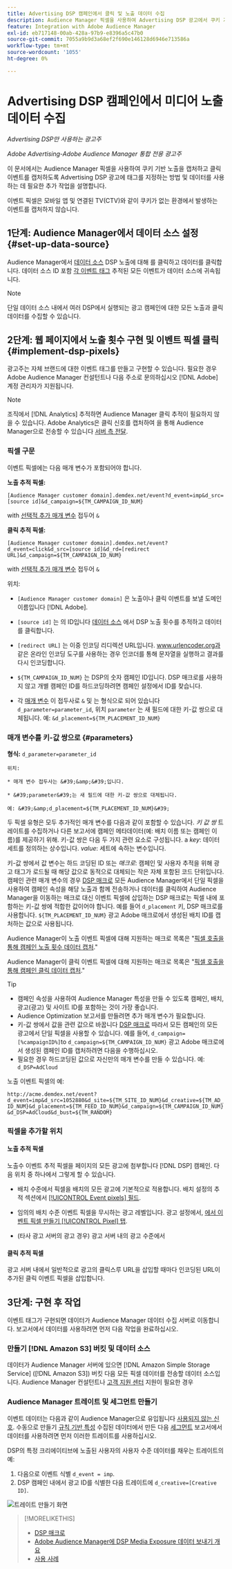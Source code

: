 ```yaml
---
title: Advertising DSP 캠페인에서 클릭 및 노출 데이터 수집
description: Audience Manager 픽셀을 사용하여 Advertising DSP 광고에서 쿠키 기반 노출 및 클릭 이벤트를 캡처하는 방법을 알아봅니다
feature: Integration with Adobe Audience Manager
exl-id: eb717148-00ab-428a-97b9-e8396a5c47b0
source-git-commit: 7055a9b9d3a68ef2f690e146128d6946e713586a
workflow-type: tm+mt
source-wordcount: '1055'
ht-degree: 0%

---
```


# Advertising DSP 캠페인에서 미디어 노출 데이터 수집

*Advertising DSP만 사용하는 광고주*

*Adobe Advertising-Adobe Audience Manager 통합 전용 광고주*

이 문서에서는 Audience Manager 픽셀을 사용하여 쿠키 기반 노출을 캡처하고 클릭 이벤트를 캡처하도록 Advertising DSP 광고에 태그를 지정하는 방법 및 데이터를 사용하는 데 필요한 추가 작업을 설명합니다.

이벤트 픽셀은 모바일 앱 및 연결된 TV(CTV)와 같이 쿠키가 없는 환경에서 발생하는 이벤트를 캡처하지 않습니다.

## 1단계: Audience Manager에서 데이터 소스 설정 {#set-up-data-source}

Audience Manager에서 [데이터 소스](https://experienceleague.adobe.com/docs/audience-manager/user-guide/features/data-sources/datasources-list-and-settings.html) DSP 노출에 대해 를 클릭하고 데이터를 클릭합니다. 데이터 소스 ID 포함 [각 이벤트 태그](#implement-dsp-pixels) 추적된 모든 이벤트가 데이터 소스에 귀속됩니다.

>[!NOTE]
> 단일 데이터 소스 내에서 여러 DSP에서 실행되는 광고 캠페인에 대한 모든 노출과 클릭 데이터를 수집할 수 있습니다.

## 2단계: 웹 페이지에서 노출 횟수 구현 및 이벤트 픽셀 클릭 {#implement-dsp-pixels}

광고주는 자체 브랜드에 대한 이벤트 태그를 만들고 구현할 수 있습니다. 필요한 경우 Adobe Audience Manager 컨설턴트나 다음 주소로 문의하십시오 [!DNL Adobe] 계정 관리자가 지원됩니다.

>[!NOTE]
>
>조직에서 [!DNL Analytics] 추적하면 Audience Manager 클릭 추적이 필요하지 않을 수 있습니다. Adobe Analytics은 클릭 신호를 캡처하여 을 통해 Audience Manager으로 전송할 수 있습니다 [서버 측 전달](https://experienceleague.adobe.com/docs/analytics/admin/admin-tools/server-side-forwarding/ssf.html).

### 픽셀 구문

이벤트 픽셀에는 다음 매개 변수가 포함되어야 합니다.

**노출 추적 픽셀:**

`[Audience Manager customer domain].demdex.net/event?d_event=imp&d_src=[source id]&d_campaign=${TM_CAMPAIGN_ID_NUM}`

with [선택적 추가 매개 변수](#parameters) 접두어 `&`

**클릭 추적 픽셀:**

`[Audience Manager customer domain].demdex.net/event?d_event=click&d_src=[source id]&d_rd=[redirect URL]&d_campaign=${TM_CAMPAIGN_ID_NUM}`

with [선택적 추가 매개 변수](#parameters) 접두어 `&`

위치:

* `[Audience Manager customer domain]` 은 노출이나 클릭 이벤트를 보낼 도메인 이름입니다 [!DNL Adobe].

* `[source id]` 는 의 ID입니다 [데이터 소스](#set-up-data-source) 에서 DSP 노출 횟수를 추적하고 데이터를 클릭합니다.

* `[redirect URL]` 는 이중 인코딩 리디렉션 URL입니다. www.urlencoder.org과 같은 온라인 인코딩 도구를 사용하는 경우 인코더를 통해 문자열을 실행하고 결과를 다시 인코딩합니다.

* `${TM_CAMPAIGN_ID_NUM}` 는 DSP의 숫자 캠페인 ID입니다. DSP 매크로를 사용하지 않고 개별 캠페인 ID를 하드코딩하려면 캠페인 설정에서 ID를 찾습니다.

* 각 [매개 변수](#key-value-pairs) 이 접두사로 `&` 및 는 형식으로 되어 있습니다 `d_parameter=parameter_id`, 위치 `parameter` 는 새 필드에 대한 키-값 쌍으로 대체됩니다. 예: `&d_placement=${TM_PLACEMENT_ID_NUM}`

### 매개 변수를 키-값 쌍으로 {#parameters}

**형식:**  `d_parameter=parameter_id`

    위치:
    
    * 매개 변수 접두사는 &#39;&amp;&#39;입니다.
    
    * &#39;parameter&#39;는 새 필드에 대한 키-값 쌍으로 대체됩니다.
    
    예: &#39;&amp;d_placement=${TM_PLACEMENT_ID_NUM}&#39;

두 픽셀 유형은 모두 추가적인 매개 변수를 다음과 같이 포함할 수 있습니다. *키 값 쌍* 트레이트를 수집하거나 다른 보고서에 캠페인 메타데이터(예: 배치 이름 또는 캠페인 이름)를 제공하기 위해. 키-값 쌍은 다음 두 가지 관련 요소로 구성됩니다. a *key*: 데이터 세트를 정의하는 상수입니다. *value*: 세트에 속하는 변수입니다.

키-값 쌍에서 값 변수는 하드 코딩된 ID 또는 *매크로*: 캠페인 및 사용자 추적을 위해 광고 태그가 로드될 때 해당 값으로 동적으로 대체되는 작은 자체 포함된 코드 단위입니다. 캠페인 관련 매개 변수의 경우 [DSP 매크로](/help/dsp/campaign-management/macros.md) 모든 Audience Manager에서 단일 픽셀을 사용하여 캠페인 속성을 해당 노출과 함께 전송하거나 데이터를 클릭하여 Audience Manager을 이동하는 매크로 대신 이벤트 픽셀에 삽입하는 DSP 매크로는 픽셀 내에 포함하는 키-값 쌍에 적합한 값이어야 합니다. 예를 들어 `d_placement` 키, DSP 매크로를 사용합니다. `${TM_PLACEMENT_ID_NUM}` 광고 Adobe 매크로에서 생성된 배치 ID를 캡처하는 값으로 사용됩니다.

Audience Manager이 노출 이벤트 픽셀에 대해 지원하는 매크로 목록은 &quot;[픽셀 호출을 통해 캠페인 노출 횟수 데이터 캡처](https://experienceleague.adobe.com/docs/audience-manager/user-guide/implementation-integration-guides/media-data-integration/impression-data-pixels.html#supported-key-value-pairs).&quot;

Audience Manager이 클릭 이벤트 픽셀에 대해 지원하는 매크로 목록은 &quot;[픽셀 호출을 통해 캠페인 클릭 데이터 캡처](https://experienceleague.adobe.com/docs/audience-manager/user-guide/implementation-integration-guides/media-data-integration/click-data-pixels.html).&quot;

>[!TIP]
>
>* 캠페인 속성을 사용하여 Audience Manager 특성을 만들 수 있도록 캠페인, 배치, 광고(광고) 및 사이트 ID를 포함하는 것이 가장 좋습니다.
>* Audience Optimization 보고서를 만들려면 추가 매개 변수가 필요합니다.
>* 키-값 쌍에서 값을 관련 값으로 바꿉니다 [DSP 매크로](/help/dsp/campaign-management/macros.md) 따라서 모든 캠페인의 모든 광고에서 단일 픽셀을 사용할 수 있습니다. 예를 들어, `d_campaign=[%campaignID%]`to `d_campaign=${TM_CAMPAIGN_ID_NUM}` 광고 Adobe 매크로에서 생성된 캠페인 ID를 캡처하려면 다음을 수행하십시오.
>* 필요한 경우 하드코딩된 값으로 자신만의 매개 변수를 만들 수 있습니다. 예: `d_DSP=AdCloud`


노출 이벤트 픽셀의 예:

`http://acme.demdex.net/event?d_event=imp&d_src=1052880&d_site=${TM_SITE_ID_NUM}&d_creative=${TM_AD_ID_NUM}&d_placement=${TM_FEED_ID_NUM}&d_campaign=${TM_CAMPAIGN_ID_NUM}&d_DSP=AdCloud&d_bust=${TM_RANDOM}`

### 픽셀을 추가할 위치

#### 노출 추적 픽셀

노출수 이벤트 추적 픽셀을 페이지의 모든 광고에 첨부합니다 [!DNL DSP] 캠페인. 다음 위치 중 하나에서 그렇게 할 수 있습니다.

* 배치 수준에서 픽셀을 배치의 모든 광고에 기본적으로 적용합니다. 배치 설정의 추적 섹션에서 [[!UICONTROL Event pixels] 필드](/help/dsp/campaign-management/placements/placement-settings.md).

* 임의의 배치 수준 이벤트 픽셀을 무시하는 광고 레벨입니다. 광고 설정에서, [에서 이벤트 픽셀 만들기 [!UICONTROL Pixel] 탭](/help/dsp/campaign-management/ads/ad-edit.md).

* (타사 광고 서버의 광고 경우) 광고 서버 내의 광고 수준에서

#### 클릭 추적 픽셀

광고 서버 내에서 일반적으로 광고의 클릭스루 URL을 삽입할 때마다 인코딩된 URL이 추가된 클릭 이벤트 픽셀을 삽입합니다.

## 3단계: 구현 후 작업

이벤트 태그가 구현되면 데이터가 Audience Manager 데이터 수집 서버로 이동합니다. 보고서에서 데이터를 사용하려면 먼저 다음 작업을 완료하십시오.

### 만들기 [!DNL Amazon S3] 버킷 및 데이터 소스

데이터가 Audience Manager 서버에 있으면 [!DNL Amazon Simple Storage Service] ([!DNL Amazon S3]) 버킷 다음 모든 픽셀 데이터를 전송할 데이터 소스입니다. Audience Manager 컨설턴트나 [고객 지원 센터](https://experienceleague.adobe.com/docs/audience-manager/user-guide/help-and-legal/help-legal-contact.html) 지원이 필요한 경우

### Audience Manager 트레이트 및 세그먼트 만들기

이벤트 데이터는 다음과 같이 Audience Manager으로 유입됩니다 [사용되지 않는 신호](https://experienceleague.adobe.com/docs/audience-manager/user-guide/reporting/interactive-and-overlap-reports/unused-signals.html). 수동으로 만들기 [규칙 기반 특성](https://experienceleague.adobe.com/docs/audience-manager/user-guide/features/traits/trait-builder/create-onboarded-rule-based-traits.html) 수집된 데이터에서 만든 다음 [세그먼트](https://experienceleague.adobe.com/docs/audience-manager/user-guide/features/segments/segments-purpose.html) 보고서에서 데이터를 사용하려면 먼저 이러한 트레이트를 사용하십시오.

DSP의 특정 크리에이티브에 노출된 사용자의 사용자 수준 데이터를 채우는 트레이트의 예:

1. 다음으로 이벤트 식별 `d_event = imp`.
1. DSP 캠페인 내에서 광고 ID를 식별한 다음 트레이트에 `d_creative=[Creative ID]`.

![트레이트 만들기 화면](/help/dsp/assets/aa-trait.png)

>[!MORELIKETHIS]
>
>* [DSP 매크로](/help/dsp/campaign-management/macros.md)
>* [Adobe Audience Manager에 DSP Media Exposure 데이터 보내기 개요](overview.md)
>* [사용 사례](use-cases.md)


